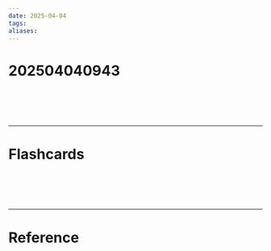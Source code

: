 ```yaml
---
date: 2025-04-04
tags: 
aliases:
---
```

# 202504040943


# ‌
---
# Flashcards


# ‌
---
# Reference

